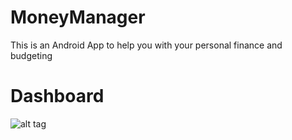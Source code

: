 # MoneyManager
This is an Android App to help you with your personal finance and budgeting

# Dashboard

![alt tag](https://raw.github.com/NimzyMaina/MoneyManager/master/screenshots/dashboard.jpg)
